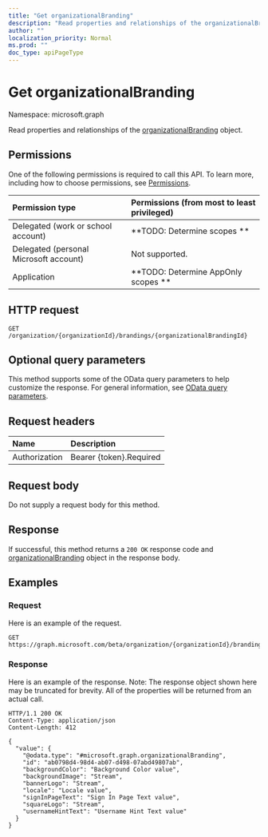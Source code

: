 ```yaml
---
title: "Get organizationalBranding"
description: "Read properties and relationships of the organizationalBranding object."
author: ""
localization_priority: Normal
ms.prod: ""
doc_type: apiPageType
---
```


# Get organizationalBranding

Namespace: microsoft.graph

Read properties and relationships of the [organizationalBranding](../resources/organizationalbranding.md) object.

## Permissions
One of the following permissions is required to call this API. To learn more, including how to choose permissions, see [Permissions](/concepts/permissions-reference.md).

|Permission type|Permissions (from most to least privileged)|
|:---|:---|
|Delegated (work or school account)|**TODO: Determine scopes **|
|Delegated (personal Microsoft account)|Not supported.|
|Application|**TODO: Determine AppOnly scopes **|

## HTTP request
<!-- {
  "blockType": "ignored"
}
-->
``` http
GET /organization/{organizationId}/brandings/{organizationalBrandingId}
```

## Optional query parameters
This method supports some of the OData query parameters to help customize the response. For general information, see [OData query parameters](/graph/query-parameters).

## Request headers
|Name|Description|
|:---|:---|
|Authorization|Bearer {token}.Required|

## Request body
Do not supply a request body for this method.

## Response
If successful, this method returns a `200 OK` response code and [organizationalBranding](../resources/organizationalbranding.md) object in the response body.

## Examples

### Request
Here is an example of the request.
<!-- {
  "blockType": "request",
  "name": "get_organizationalbranding"
}
-->
``` http
GET https://graph.microsoft.com/beta/organization/{organizationId}/brandings/{organizationalBrandingId}
```

### Response
Here is an example of the response. Note: The response object shown here may be truncated for brevity. All of the properties will be returned from an actual call.
<!-- {
  "blockType": "response",
  "truncated": true,
  "@odata.type": "microsoft.graph.organizationalBranding"
}
-->
``` http
HTTP/1.1 200 OK
Content-Type: application/json
Content-Length: 412

{
  "value": {
    "@odata.type": "#microsoft.graph.organizationalBranding",
    "id": "ab0798d4-98d4-ab07-d498-07abd49807ab",
    "backgroundColor": "Background Color value",
    "backgroundImage": "Stream",
    "bannerLogo": "Stream",
    "locale": "Locale value",
    "signInPageText": "Sign In Page Text value",
    "squareLogo": "Stream",
    "usernameHintText": "Username Hint Text value"
  }
}
```

